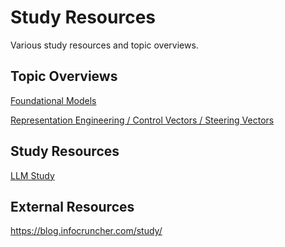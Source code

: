 # Study Resources

Various study resources and topic overviews.

## Topic Overviews

[Foundational Models](FM.md)

[Representation Engineering / Control Vectors / Steering Vectors](REPENG.md)

## Study Resources

[LLM Study](LLM-STUDY.md)

## External Resources

https://blog.infocruncher.com/study/

